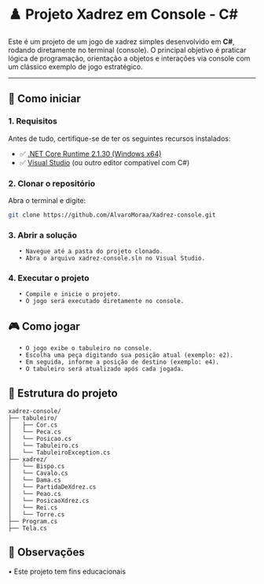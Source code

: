 # ♟️ Projeto Xadrez em Console - C#

Este é um projeto de um jogo de xadrez simples desenvolvido em **C#**, rodando diretamente no terminal (console). O principal objetivo é praticar lógica de programação, orientação a objetos e interações via console com um clássico exemplo de jogo estratégico.

---

## 🚀 Como iniciar

### 1. Requisitos

Antes de tudo, certifique-se de ter os seguintes recursos instalados:

- ✅ [.NET Core Runtime 2.1.30 (Windows x64)](https://builds.dotnet.microsoft.com/dotnet/Runtime/2.1.30/dotnet-runtime-2.1.30-win-x64.exe)  
- ✅ [Visual Studio](https://visualstudio.microsoft.com/pt-br/) (ou outro editor compatível com C#)

### 2. Clonar o repositório

Abra o terminal e digite:

```bash
git clone https://github.com/AlvaroMoraa/Xadrez-console.git
````
### 3. Abrir a solução
       • Navegue até a pasta do projeto clonado.
       • Abra o arquivo xadrez-console.sln no Visual Studio.

### 4. Executar o projeto
       • Compile e inicie o projeto.
       • O jogo será executado diretamente no console.

## 🎮 Como jogar
       • O jogo exibe o tabuleiro no console.
       • Escolha uma peça digitando sua posição atual (exemplo: e2).
       • Em seguida, informe a posição de destino (exemplo: e4).
       • O tabuleiro será atualizado após cada jogada.

## 📁 Estrutura do projeto
```plaintext
xadrez-console/
├── tabuleiro/
│   ├── Cor.cs
│   └── Peca.cs
│   └── Posicao.cs
│   └── Tabuleiro.cs
│   └── TabuleiroException.cs
├── xadrez/
│   └── Bispo.cs
│   └── Cavalo.cs
│   └── Dama.cs
│   └── PartidaDeXdrez.cs
│   └── Peao.cs
│   └── PosicaoXdrez.cs
│   └── Rei.cs
│   └── Torre.cs
├── Program.cs
├── Tela.cs
```
## 📌 Observações

• Este projeto tem fins educacionais

